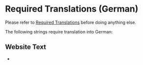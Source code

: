 # Required Translations (German)

Please refer to [Required Translations](https://github.com/ApkalluFalls/alpha/blob/master/Required%20Translations.md) before doing anything else.

The following strings require translation into German:

## Website Text

* 
